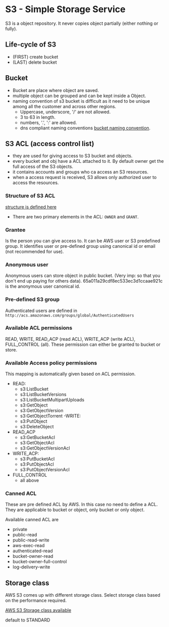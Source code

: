 # S3 - Simple Storage Service

S3 is a object repository. It never copies object partially (either nothing or fully).

## Life-cycle of S3

- (FIRST) create bucket
- (LAST) delete bucket

## Bucket

- Bucket are place where object are saved.
- multiple object can be grouped and can be kept inside a Object.
- naming convention of s3 bucket is difficult as it need to be unique among all the customer and across other regions.
  - Uppercase, underscore, '/' are not allowed.
  - 3 to 63 in length.
  - numbers, '.', ':' are allowed.
  - dns compliant naming conventions [bucket naming convention](https://docs.aws.amazon.com/AmazonS3/latest/dev/BucketRestrictions.html#bucketnamingrules).

## S3 ACL (access control list)

- they are used for giving access to S3 bucket and objects.
- every bucket and obj have a ACL attached to it. By default owner get the full access of the S3 objects.
- it contains accounts and groups who ca access an S3 resources.
- when a access request is received, S3 allows only authorized user to access the resources.

### Structure of S3 ACL

[structure is defined here](https://docs.aws.amazon.com/AmazonS3/latest/dev/acl-overview.html#CannedACL)

- There are two primary elements in the ACL: `OWNER` and `GRANT`.

### Grantee

Is the person you can give access to. It can be AWS user or S3 predefined group. It identifies user or pre-defined group using canonical id or email (not recommended for use).

### Anonymous user

Anonymous users can store object in public bucket. (Very imp: so that you don't end up paying for others data).
65a011a29cdf8ec533ec3d1ccaae921c is the anonymous user canonical id.

### Pre-defined S3 group

Authenticated users are defined in `http://acs.amazonaws.com/groups/global/AuthenticatedUsers`

### Available ACL permissions

READ, WRITE, READ_ACP (read ACL), WRITE_ACP (write ACL), FULL_CONTROL (all).
These permission can either be granted to bucket or store.

### Available Access policy permissions

This mapping is automatically given based on ACL permission.

- READ:
  - s3:ListBucket
  - s3:ListBucketVersions
  - s3:ListBucketMultipartUploads
  - s3:GetObject
  - s3:GetObjectVersion
  - s3:GetObjectTorrent
-WRITE:
  - s3:PutObject
  - s3:DeleteObject
- READ_ACP
  - s3:GetBucketAcl
  - s3:GetObjectAcl
  - s3:GetObjectVersionAcl
- WRITE_ACP:
  - s3:PutBucketAcl
  - s3:PutObjectAcl
  - s3:PutObjectVersionAcl
- FULL_CONTROL
  - all above

### Canned ACL

These are pre defined ACL by AWS. In this case no need to define a ACL. They are applicable to bucket or object, only bucket or only object.

Available canned ACL are

- private
- public-read
- public-read-write
- aws-exec-read
- authenticated-read
- bucket-owner-read
- bucket-owner-full-control
- log-delivery-write

## Storage class

AWS S3 comes up with different storage class. Select storage class based on the performance required.

[AWS S3 Storage class available](https://docs.aws.amazon.com/AmazonS3/latest/dev/storage-class-intro.html)

default to STANDARD

